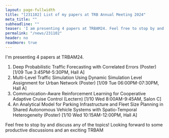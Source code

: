```yaml
---
layout: page-fullwidth
title: "[231102] List of my papers at TRB Annual Meeting 2024"
meta_title: ""
subheadline: ""
teaser: 'I am presenting 4 papers at TRBAM24. Feel free to stop by and discuss any of the topics!'
permalink: "/news/231102"
header: no
readmore: true
---
```


I'm presenting 4 papers at TRBAM24.

1. Deep Probabilistic Traffic Forecasting with Correlated Errors (Poster) [1/09 Tue 3:45PM-5:30PM, Hall A]
2. Multi-Level Traffic Simulation Using Dynamic Simulation Level Assignment for Urban Network (Poster) [1/09 Tue 06:00PM-07:30PM, Hall A]
3. Communication-Aware Reinforcement Learning for Cooperative Adaptive Cruise Control (Lectern) [1/10 Wed 8:00AM-9:45AM, Salon C]
4. An Analytical Model for Parking Infrastructure and Fleet Size Planning in Shared Autonomous Vehicle Systems with Spatio-Temporal Heterogeneity (Poster) [1/10 Wed 10:15AM-12:00PM, Hall A]

Feel free to stop by and discuss any of the topics!
Looking forward to some productive discussions and an exciting TRBAM
